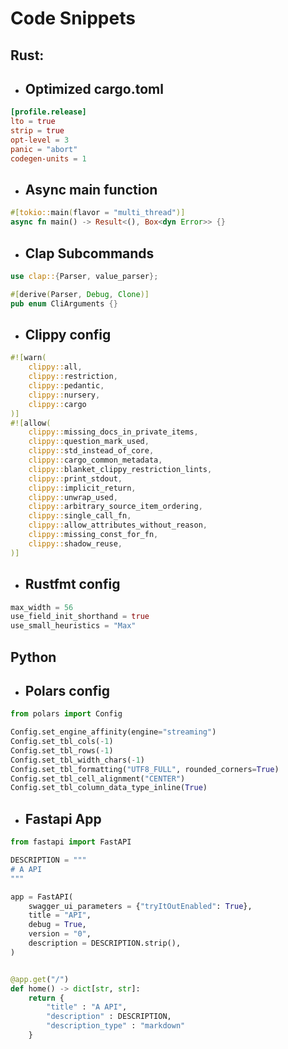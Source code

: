 # Code Snippets

## Rust:

- ## Optimized cargo.toml

```toml
[profile.release]
lto = true
strip = true
opt-level = 3
panic = "abort"
codegen-units = 1
```

- ## Async main function

```rust
#[tokio::main(flavor = "multi_thread")]
async fn main() -> Result<(), Box<dyn Error>> {}
```

- ## Clap Subcommands

```rust
use clap::{Parser, value_parser};

#[derive(Parser, Debug, Clone)]
pub enum CliArguments {}
```

- ## Clippy config 

```rust
#![warn(
    clippy::all,
    clippy::restriction,
    clippy::pedantic,
    clippy::nursery,
    clippy::cargo
)]
#![allow(
    clippy::missing_docs_in_private_items,
    clippy::question_mark_used,
    clippy::std_instead_of_core,
    clippy::cargo_common_metadata,
    clippy::blanket_clippy_restriction_lints,
    clippy::print_stdout,
    clippy::implicit_return,
    clippy::unwrap_used,
    clippy::arbitrary_source_item_ordering,
    clippy::single_call_fn,
    clippy::allow_attributes_without_reason,
    clippy::missing_const_for_fn,
    clippy::shadow_reuse,
)]
```

- ## Rustfmt config

```rust
max_width = 56
use_field_init_shorthand = true
use_small_heuristics = "Max"
```

## Python

- ## Polars config

```python
from polars import Config

Config.set_engine_affinity(engine="streaming")
Config.set_tbl_cols(-1)
Config.set_tbl_rows(-1)
Config.set_tbl_width_chars(-1)
Config.set_tbl_formatting("UTF8_FULL", rounded_corners=True)
Config.set_tbl_cell_alignment("CENTER")
Config.set_tbl_column_data_type_inline(True)
```

- ## Fastapi App

```python
from fastapi import FastAPI

DESCRIPTION = """
# A API
"""

app = FastAPI(
    swagger_ui_parameters = {"tryItOutEnabled": True},
    title = "API",
    debug = True,
    version = "0",
    description = DESCRIPTION.strip(),
)


@app.get("/")
def home() -> dict[str, str]:
    return {
        "title" : "A API",
        "description" : DESCRIPTION,
        "description_type" : "markdown"
    }
```